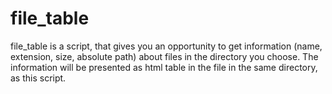 # file_table
file_table is a script, that gives you an opportunity to get information (name, extension, size, absolute path) about files in the directory you choose.
The information will be presented as html table in the file in the same directory, as this script.

